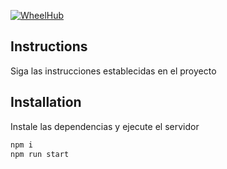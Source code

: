[![WheelHub](https://wheelhub.es/_nuxt/img/logo@2x.ff6c894.png)](https://wheelhub.es/)

## Instructions
Siga las instrucciones establecidas en el proyecto

## Installation

Instale las dependencias y ejecute el servidor

```sh
npm i
npm run start
```

